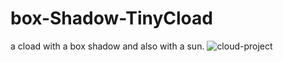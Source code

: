 # box-Shadow-TinyCload
a cload with a box shadow and also with a sun.
![cloud-project](https://github.com/Amirmmolazemi/box-Shadow-TinyCload/assets/109843748/bbfc3947-3628-4206-ae10-8b68f34a79a0)
